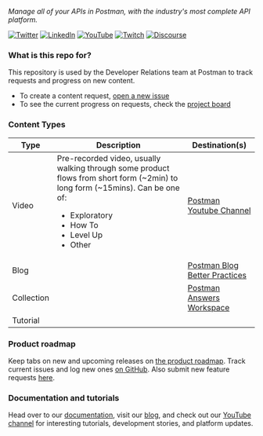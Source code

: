 _Manage all of your APIs in Postman, with the industry's most complete API platform._

[![Twitter](https://img.shields.io/badge/Twitter-%40getpostman-orange)](https://twitter.com/getpostman)
[![LinkedIn](https://img.shields.io/badge/LinkedIn-%40postman--platform-orange)](https://www.linkedin.com/company/postman-platform)
[![YouTube](https://img.shields.io/badge/YouTube-%40postman-orange)](https://www.youtube.com/c/postman)
[![Twitch](https://img.shields.io/badge/Twitch-%40getpostman-orange)](https://www.twitch.tv/getpostman)
[![Discourse](https://img.shields.io/badge/Discourse-%40postman-orange)](https://community.postman.com/)

### What is this repo for?

This repository is used by the Developer Relations team at Postman to track requests and progress on new content. 

- To create a content request, [open a new issue](https://github.com/postmanlabs/devrel-content/issues/new/choose)
- To see the current progress on requests, check the [project board](https://github.com/postmanlabs/devrel-content/projects/1)

### Content Types

| Type  | Description  | Destination(s)  |
|---|---|---|
| Video  | Pre-recorded video, usually walking through some product flows from short form (~2min) to long form (~15mins). Can be one of:<br/><ul><li>Exploratory</li><li>How To</li><li>Level Up</li><li>Other</li></ul>  | [Postman Youtube Channel](https://www.youtube.com/postman/)  |
| Blog  |   | [Postman Blog](https://blog.postman.com/)<br/>[Better Practices](https://medium.com/better-practices)  |
| Collection  |   | [Postman Answers Workspace](https://www.postman.com/postman/workspace/postman-answers)  |
| Tutorial  |   |   |

### Product roadmap
Keep tabs on new and upcoming releases on [the product roadmap](https://github.com/postmanlabs/postman-app-support/projects/45?fullscreen=true). Track current issues and log new ones [on GitHub](https://github.com/postmanlabs/postman-app-support/issues). Also submit new feature requests [here](https://github.com/postmanlabs/postman-app-support/issues?q=is%3Aopen+is%3Aissue+label%3AFeature).

### Documentation and tutorials
Head over to our [documentation](https://learning.postman.com/), visit our [blog](https://blog.postman.com), and check out our [YouTube channel](https://www.youtube.com/c/postman) for interesting tutorials, development stories, and platform updates.
